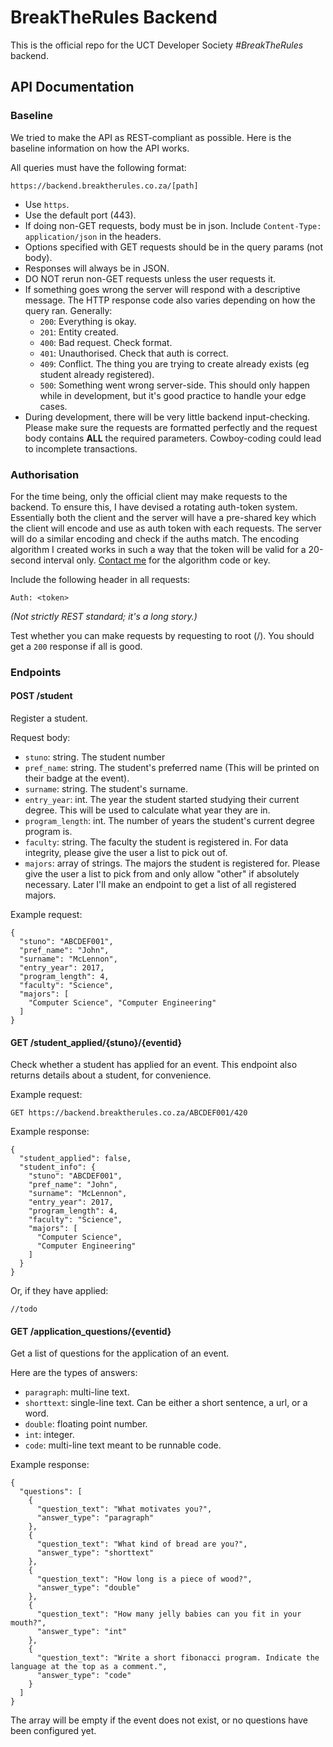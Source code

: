 # BreakTheRules Backend

This is the official repo for the UCT Developer Society *\#BreakTheRules* backend.

## API Documentation

### Baseline

We tried to make the API as REST-compliant as possible. Here is the baseline information on how the API works.

All queries must have the following format:

    https://backend.breaktherules.co.za/[path]
    
- Use `https`.
- Use the default port (443).
- If doing non-GET requests, body must be in json. Include `Content-Type: application/json` in the headers.
- Options specified with GET requests should be in the query params (not body).
- Responses will always be in JSON.
- DO NOT rerun non-GET requests unless the user requests it.
- If something goes wrong the server will respond with a descriptive message. The HTTP response code also varies depending on how the query ran. Generally:
    - `200`: Everything is okay.
    - `201`: Entity created.
    - `400`: Bad request. Check format.
    - `401`: Unauthorised. Check that auth is correct.
    - `409`: Conflict. The thing you are trying to create already exists (eg student already registered).
    - `500`: Something went wrong server-side. This should only happen while in development, but it's good practice to handle your edge cases.
- During development, there will be very little backend input-checking. Please make sure the requests are formatted perfectly and the request body contains **ALL** the required parameters. Cowboy-coding could lead to incomplete transactions.

### Authorisation

For the time being, only the official client may make requests to the backend. To ensure this, I have devised a rotating auth-token system. Essentially both the client and the server will have a pre-shared key which the client will encode and use as auth token with each requests. The server will do a similar encoding and check if the auths match. The encoding algorithm I created works in such a way that the token will be valid for a 20-second interval only. [Contact me](mailto:george@rauten.co.za) for the algorithm code or key.

Include the following header in all requests:

    Auth: <token>
    
*(Not strictly REST standard; it's a long story.)*

Test whether you can make requests by requesting to root (/). You should get a `200` response if all is good.

### Endpoints

#### POST /student

Register a student.

Request body:

- `stuno`: string. The student number
- `pref_name`: string. The student's preferred name (This will be printed on their badge at the event).
- `surname`: string. The student's surname.
- `entry_year`: int. The year the student started studying their current degree. This will be used to calculate what year they are in.
- `program_length`: int. The number of years the student's current degree program is.
- `faculty`: string. The faculty the student is registered in. For data integrity, please give the user a list to pick out of.
- `majors`: array of strings. The majors the student is registered for. Please give the user a list to pick from and only allow "other" if absolutely necessary. Later I'll make an endpoint to get a list of all registered majors.

Example request:

    {
      "stuno": "ABCDEF001",
      "pref_name": "John",
      "surname": "McLennon",
      "entry_year": 2017,
      "program_length": 4,
      "faculty": "Science",
      "majors": [
        "Computer Science", "Computer Engineering"
      ]
    }
    
    
#### GET /student_applied/{stuno}/{eventid}

Check whether a student has applied for an event. This endpoint also returns details about a student, for convenience. 

Example request:

    GET https://backend.breaktherules.co.za/ABCDEF001/420
    
Example response:

    {
      "student_applied": false,
      "student_info": {
        "stuno": "ABCDEF001",
        "pref_name": "John",
        "surname": "McLennon",
        "entry_year": 2017,
        "program_length": 4,
        "faculty": "Science",
        "majors": [
          "Computer Science",
          "Computer Engineering"
        ]
      }
    }
    
Or, if they have applied:

    //todo
    
#### GET /application_questions/{eventid}

Get a list of questions for the application of an event.

Here are the types of answers:

- `paragraph`: multi-line text.
- `shorttext`: single-line text. Can be either a short sentence, a url, or a word.
- `double`: floating point number.
- `int`: integer.
- `code`: multi-line text meant to be runnable code.

Example response:

    {
      "questions": [
        {
          "question_text": "What motivates you?",
          "answer_type": "paragraph"
        },
        {
          "question_text": "What kind of bread are you?",
          "answer_type": "shorttext"
        },
        {
          "question_text": "How long is a piece of wood?",
          "answer_type": "double"
        },
        {
          "question_text": "How many jelly babies can you fit in your mouth?",
          "answer_type": "int"
        },
        {
          "question_text": "Write a short fibonacci program. Indicate the language at the top as a comment.",
          "answer_type": "code"
        }
      ]
    }
    
The array will be empty if the event does not exist, or no questions have been configured yet.

